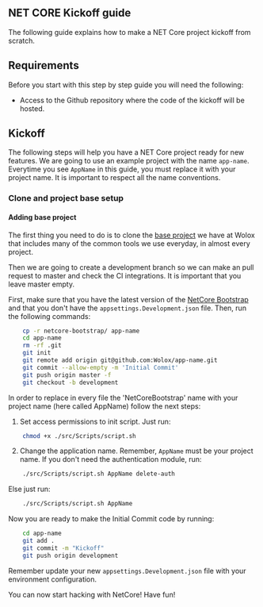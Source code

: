 NET CORE Kickoff guide
-------------------------

The following guide explains how to make a NET Core project kickoff from scratch.

## Requirements

Before you start with this step by step guide you will need the following:
* Access to the Github repository where the code of the kickoff will be hosted.

## Kickoff

The following steps will help you have a NET Core project ready for new features. We are going to use an example project with the name `app-name`. Everytime you see `AppName` in this guide, you must replace it with your project name. It is important to respect all the name conventions.

### Clone and project base setup

#### Adding base project

The first thing you need to do is to clone the [base project](https://github.com/wolox/netcore-bootstrap) we have at Wolox that includes many of the common tools we use everyday, in almost every project.

Then we are going to create a development branch so we can make an pull request to master and check the CI integrations. It is important that you leave master empty.

First, make sure that you have the latest version of the [NetCore Bootstrap](https://github.com/wolox/netcore-bootstrap) and that you don't have the `appsettings.Development.json` file. Then, run the following commands:
```bash
    cp -r netcore-bootstrap/ app-name
    cd app-name
    rm -rf .git
    git init
    git remote add origin git@github.com:Wolox/app-name.git
    git commit --allow-empty -m 'Initial Commit'
    git push origin master -f
    git checkout -b development
```

In order to replace in every file the 'NetCoreBootstrap' name with your project name (here called AppName) follow the next steps:
1. Set access permissions to init script.
Just run:
```bash
    chmod +x ./src/Scripts/script.sh
```
2. Change the application name. Remember, `AppName` must be your project name.
If you don't need the authentication module, run: 
```bash
    ./src/Scripts/script.sh AppName delete-auth
```
Else just run:
```bash
    ./src/Scripts/script.sh AppName
```

Now you are ready to make the Initial Commit code by running:

```bash
    cd app-name
    git add .
    git commit -m "Kickoff"
    git push origin development
```

Remember update your new `appsettings.Development.json` file with your environment configuration.

You can now start hacking with NetCore! Have fun!

